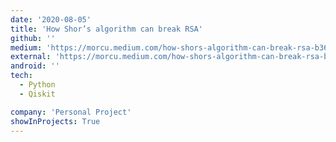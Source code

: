 ```yaml
---
date: '2020-08-05'
title: 'How Shor’s algorithm can break RSA'
github: ''
medium: 'https://morcu.medium.com/how-shors-algorithm-can-break-rsa-b365676363c1'
external: 'https://morcu.medium.com/how-shors-algorithm-can-break-rsa-b365676363c1'
android: ''
tech:
  - Python
  - Qiskit

company: 'Personal Project'
showInProjects: True
---
```

